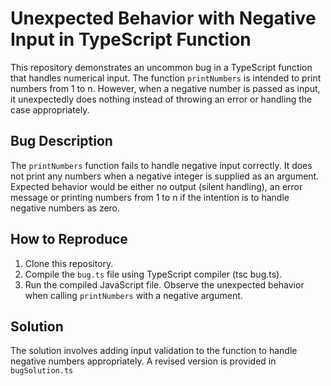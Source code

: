 # Unexpected Behavior with Negative Input in TypeScript Function

This repository demonstrates an uncommon bug in a TypeScript function that handles numerical input.  The function `printNumbers` is intended to print numbers from 1 to n. However, when a negative number is passed as input, it unexpectedly does nothing instead of throwing an error or handling the case appropriately.

## Bug Description
The `printNumbers` function fails to handle negative input correctly. It does not print any numbers when a negative integer is supplied as an argument.  Expected behavior would be either no output (silent handling), an error message or printing numbers from 1 to n if the intention is to handle negative numbers as zero. 

## How to Reproduce
1. Clone this repository.
2. Compile the `bug.ts` file using TypeScript compiler (tsc bug.ts).
3. Run the compiled JavaScript file. Observe the unexpected behavior when calling `printNumbers` with a negative argument.

## Solution
The solution involves adding input validation to the function to handle negative numbers appropriately. A revised version is provided in `bugSolution.ts`